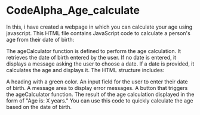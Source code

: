 # CodeAlpha_Age_calculate
In this, i have created a webpage in which you can calculate your age using javascript.
This HTML file contains JavaScript code to calculate a person's age from their date of birth:

The ageCalculator function is defined to perform the age calculation.
It retrieves the date of birth entered by the user.
If no date is entered, it displays a message asking the user to choose a date.
If a date is provided, it calculates the age and displays it.
The HTML structure includes:

A heading with a green color.
An input field for the user to enter their date of birth.
A message area to display error messages.
A button that triggers the ageCalculator function.
The result of the age calculation displayed in the form of "Age is: X years."
You can use this code to quickly calculate the age based on the date of birth.
